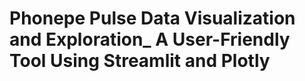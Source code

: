# Phonepe Pulse Data Visualization and Exploration_ A User-Friendly Tool Using Streamlit and Plotly
 
